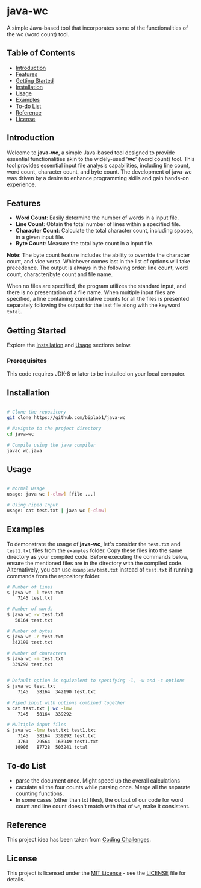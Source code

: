# java-wc
A simple Java-based tool that incorporates some of the functionalities of the wc (word count) tool.

## Table of Contents
- [Introduction](#introduction)
- [Features](#features)
- [Getting Started](#getting-started)
- [Installation](#installation)
- [Usage](#usage)
- [Examples](#examples)
- [To-do List](#to-do-list)
- [Reference](#reference)
- [License](#license)

## Introduction

Welcome to **java-wc**, a simple Java-based tool designed to provide essential functionalities akin to the widely-used '**wc**' (word count) tool. This tool provides essential input file analysis capabilities, including line count, word count, character count, and byte count. The development of java-wc was driven by a desire to enhance programming skills and gain hands-on experience.

## Features

- **Word Count**: Easily determine the number of words in a input file.
- **Line Count**: Obtain the total number of lines within a specified file.
- **Character Count**: Calculate the total character count, including spaces, in a given input file.
- **Byte Count**: Measure the total byte count in a input file.

**Note**: The byte count feature includes the ability to override the character count, and vice versa. Whichever comes last in the list of options will take precedence. The output is always in the following order: line count, word count, character/byte count and file name. 

When no files are specified, the program utilizes the standard input, and there is no presentation of a file name. When multiple input files are specified, a line containing cumulative counts for all the files is presented separately following the output for the last file along with the keyword `total`.


## Getting Started

Explore the [Installation](#installation) and [Usage](#usage) sections below.

### Prerequisites

This code requires JDK-8 or later to be installed on your local computer. 

## Installation

```bash

# Clone the repository
git clone https://github.com/biplab1/java-wc

# Navigate to the project directory
cd java-wc

# Compile using the java compiler
javac wc.java
```

## Usage

```bash

# Normal Usage
usage: java wc [-clmw] [file ...]

# Using Piped Input
usage: cat test.txt | java wc [-clmw]

```

## Examples

To demonstrate the usage of **java-wc**, let's consider the `test.txt` and `test1.txt` files from the `examples` folder. Copy these files into the same directory as your compiled code. Before executing the commands below, ensure the mentioned files are in the directory with the compiled code. Alternatively, you can use `examples/test.txt` instead of `test.txt` if running commands from the repository folder.

```bash
# Number of lines
$ java wc -l test.txt
    7145 test.txt

# Number of words
$ java wc -w test.txt
   58164 test.txt

# Number of bytes
$ java wc -c test.txt
  342190 test.txt

# Number of characters
$ java wc -m test.txt
  339292 test.txt

```
```bash

# Default option is equivalent to specifying -l, -w and -c options
$ java wc test.txt
    7145   58164  342190 test.txt

# Piped input with options combined together
$ cat test.txt | wc -lmw
    7145   58164  339292

# Multiple input files
$ java wc -lmw test.txt test1.txt
    7145   58164  339292 test.txt 
    3761   29564  163949 test1.txt 
   10906   87728  503241 total
```
## To-do List
- parse the document once. Might speed up the overall calculations
- caculate all the four counts while parsing once. Merge all the separate counting functions.
- In some cases (other than txt files), the output of our code for word count and line count doesn't match with that of `wc`, make it consistent.
  
## Reference
This project idea has been taken from [Coding Challenges](https://codingchallenges.fyi/challenges/challenge-wc).


## License

This project is licensed under the [MIT License](LICENSE) - see the [LICENSE](LICENSE) file for details.


